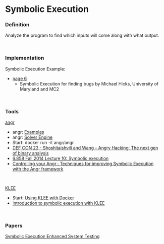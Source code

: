 # Symbolic Execution
### **Definition**
Analyze the program to find which inputs will come along with what output.

<br>

### **Implementation**
Symbolic Execution Example: <br>
- [page 6](https://www.cs.umd.edu/~mwh/se-tutorial/symbolic-exec.pdf)<br>
    - Symbolic Execution for finding bugs by Michael Hicks, University of Maryland and MC2

<br>

### **Tools**
[angr](https://github.com/angr/angr)
- angr: [Examples](https://docs.angr.io/examples)
- angr: [Solver Engine](https://docs.angr.io/core-concepts/solver)
- Start: docker run -it angr/angr
- [DEF CON 23 - Shoshitaishvili and Wang - Angry Hacking: The next gen of binary analysis](https://www.youtube.com/watch?v=oznsT-ptAbk)
- [6.858 Fall 2014 Lecture 10: Symbolic execution](https://www.youtube.com/watch?v=mffhPgsl8Ws)
- [Controlling your Angr : Techniques for improving Symbolic Execution with the Angr framework](https://www.youtube.com/watch?v=4yPmdJj18to)

<br>

[KLEE](https://github.com/klee/klee)
- Start: [Using KLEE with Docker](https://klee.github.io/docker/)
- [Introduction to symbolic execution with KLEE](https://www.youtube.com/watch?v=z6bsk-lsk1Q)

<br>

### **Papers**
[Symbolic Execution Enhanced System Testing](https://link.springer.com/chapter/10.1007/978-3-642-27705-4_23)

